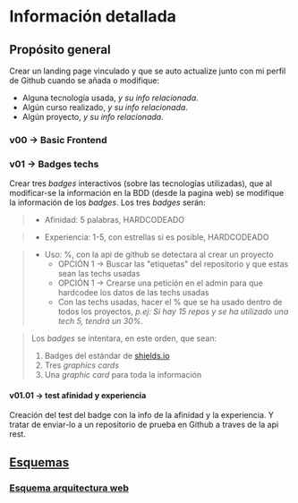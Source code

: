 # Información detallada

## Propósito general

Crear un landing page vinculado y que se auto actualize junto con mi perfil de Github cuando se añada o modifique:
- Alguna tecnología usada, _y su info relacionada_.
- Algún curso realizado, _y su info relacionada_.
- Algún proyecto, _y su info relacionada_.

### v00 -> Basic Frontend

### v01 -> Badges techs

Crear tres _badges_ interactivos (sobre las tecnologías utilizadas), que al modificar-se la información en la BDD (desde la pagina web) se modifique la información de los _badges_. Los tres _badges_ serán:

> - Afinidad: 5 palabras, HARDCODEADO

> - Experiencia: 1-5, con estrellas si es posible, HARDCODEADO 

> - Uso: %, con la api de github se detectara al crear un proyecto
>   - OPCIÓN 1 -> Buscar las "etiquetas" del repositorio y que estas sean las techs usadas
>   - OPCIÓN 1 -> Crearse una petición en el admin para que hardcodee los datos de las techs usadas
>   - Con las techs usadas, hacer el % que se ha usado dentro de todos los proyectos, _p.ej: Si hay 15 repos y se ha utilizado una tech 5, tendrá un 30%_.

> Los _badges_ se intentara, en este orden, que sean:
>   1. Badges del estándar de [shields.io](https://shields.io/) 
>   2. Tres _graphics cards_ 
>   3. Una _graphic card_ para toda la información

#### v01.01 -> test afinidad y experiencia

Creación del test del badge con la info de la afinidad y la experiencia. Y tratar de enviar-lo a un repositorio de prueba en Github a traves de la api rest.

## [Esquemas](resum.md)
### [Esquema arquitectura web](resum.md/#arquitectura-web)
